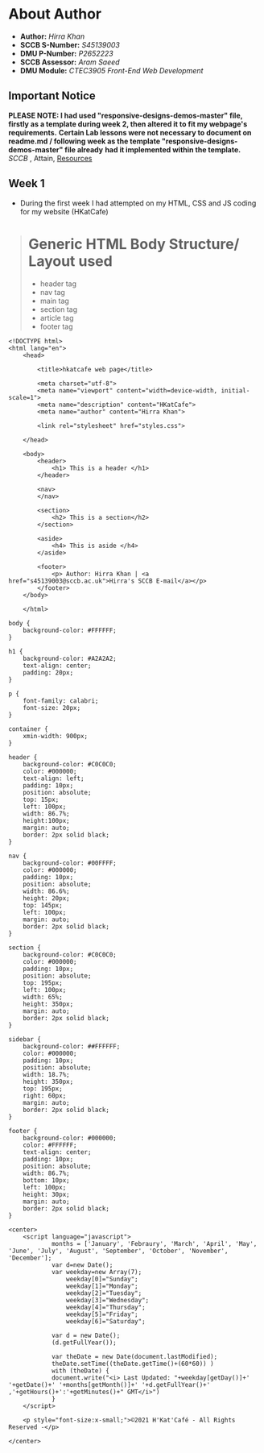 # About Author
- **Author:** *Hirra Khan*					
- **SCCB S-Number:** *S45139003*
- **DMU P-Number:** *P2652223*
- **SCCB Assessor:** *Aram Saeed*			
- **DMU Module:** *CTEC3905 Front-End Web Development*

## Important Notice
**PLEASE NOTE: I had used "responsive-designs-demos-master" file, firstly as a template during week 2, then altered it to fit my webpage's requirements.**
**Certain Lab lessons were not necessary to document on readme.md / following week as the template "responsive-designs-demos-master" file already** 
**had it implemented within the template.**
*SCCB* , Attain, [Resources](https://attain.sccb.ac.uk/moodle/mod/folder/view.php?id=48839)


## Week 1
*	During the first week I had attempted on my HTML, CSS and JS coding for my website (HKatCafe)


> # Generic HTML Body Structure/ Layout used
>
>*	header tag
>*	nav tag
>*	main tag
>*	section tag
>*	article tag
>*	footer tag


```## HTML
<!DOCTYPE html>
<html lang="en">
	<head>
			
		<title>hkatcafe web page</title>		
		
		<meta charset="utf-8">
		<meta name="viewport" content="width=device-width, initial-scale=1">
		<meta name="description" content="HKatCafe">
		<meta name="author" content="Hirra Khan">	
			
		<link rel="stylesheet" href="styles.css">			
			
	</head>
		
	<body>
		<header>
			<h1> This is a header </h1>
		</header>

		<nav>
		</nav>

		<section>
			<h2> This is a section</h2>
		</section>

		<aside>
			<h4> This is aside </h4>
		</aside>

		<footer>
			<p> Author: Hirra Khan | <a href="s45139003@sccb.ac.uk">Hirra's SCCB E-mail</a></p>
		</footer>
	</body>

	</html>
```

```## CSS
body {
	background-color: #FFFFFF;
}

h1 {
	background-color: #A2A2A2;
	text-align: center;
	padding: 20px;
}

p {
	font-family: calabri;
	font-size: 20px;
}

container {
	xmin-width: 900px;
}

header {
	background-color: #C0C0C0;
	color: #000000;
	text-align: left;
	padding: 10px;
	position: absolute;
	top: 15px;
	left: 100px;
	width: 86.7%;
	height:100px;
	margin: auto;
	border: 2px solid black;
}

nav {
	background-color: #00FFFF;
	color: #000000;
	padding: 10px;
	position: absolute;
	width: 86.6%;
	height: 20px;
	top: 145px;
	left: 100px;
	margin: auto;
	border: 2px solid black;
}

section {
	background-color: #C0C0C0;
	color: #000000;
	padding: 10px;
	position: absolute;
	top: 195px;
	left: 100px;
	width: 65%;
	height: 350px;
	margin: auto;
	border: 2px solid black;
}

sidebar {
	background-color: ##FFFFFF;
	color: #000000;
	padding: 10px;
	position: absolute;
	width: 18.7%;
	height: 350px;
	top: 195px;
	right: 60px;
	margin: auto;
	border: 2px solid black;
}

footer {
	background-color: #000000;
	color: #FFFFFF;
	text-align: center;
	padding: 10px;
	position: absolute;
	width: 86.7%;
	bottom: 10px;
	left: 100px;
	height: 30px;
	margin: auto;
	border: 2px solid black;
}
```

```## JavaScript
<center>
	<script language="javascript"> 
			months = ['January', 'Febraury', 'March', 'April', 'May', 'June', 'July', 'August', 'September', 'October', 'November', 'December']; 
			var d=new Date();
			var weekday=new Array(7);
				weekday[0]="Sunday";
				weekday[1]="Monday";
				weekday[2]="Tuesday";
				weekday[3]="Wednesday";
				weekday[4]="Thursday";
				weekday[5]="Friday";
				weekday[6]="Saturday";

			var d = new Date();
			(d.getFullYear());

			var theDate = new Date(document.lastModified); 
			theDate.setTime((theDate.getTime()+(60*60)) ) 
			with (theDate) { 
			document.write("<i>	Last Updated: "+weekday[getDay()]+' '+getDate()+' '+months[getMonth()]+' '+d.getFullYear()+' ,'+getHours()+':'+getMinutes()+" GMT</i>") 
			} 
	</script> 
				
	<p style="font-size:x-small;">©2021 H'Kat'Café - All Rights Reserved -</p>
				
</center>
```
